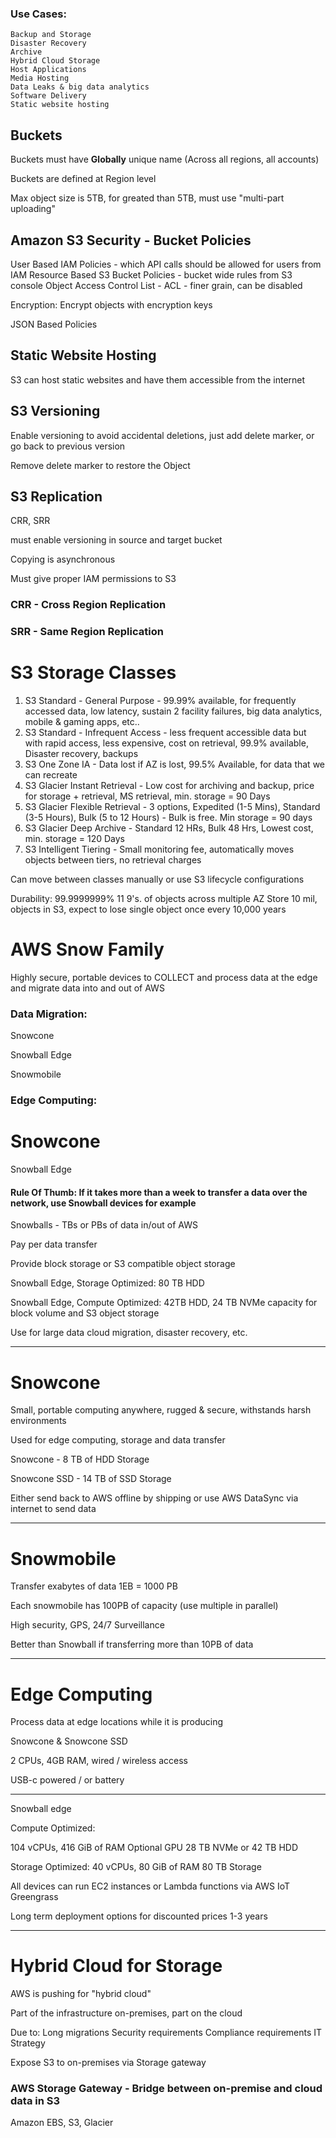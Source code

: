 
### Use Cases:

	Backup and Storage
	Disaster Recovery
	Archive
	Hybrid Cloud Storage
	Host Applications
	Media Hosting
	Data Leaks & big data analytics
	Software Delivery
	Static website hosting


## Buckets

Buckets must have <b>Globally</b> unique name (Across all regions, all accounts)

Buckets are defined at Region level

Max object size is 5TB, for greated than 5TB, must use "multi-part uploading"

## Amazon S3 Security - Bucket Policies

User Based 
	IAM Policies - which API calls should be allowed for users from IAM
Resource Based
	S3 Bucket Policies - bucket wide rules from S3 console
	Object Access Control List - ACL - finer grain, can be disabled

Encryption: Encrypt objects with encryption keys

JSON Based Policies

## Static Website Hosting

S3 can host static websites and have them accessible from the internet

## S3 Versioning

Enable versioning to avoid accidental deletions, just add delete marker, or go back to previous version

Remove delete marker to restore the Object

## S3 Replication

CRR, SRR 

must enable versioning in source and target bucket

Copying is asynchronous

Must give proper IAM permissions to S3

### CRR - Cross Region Replication


### SRR - Same Region Replication 


# S3 Storage Classes

1. S3 Standard - General Purpose - 99.99% available, for frequently accessed data, low latency, sustain 2 facility failures, big data analytics, mobile & gaming apps, etc..
2. S3 Standard - Infrequent Access - less frequent accessible data but with rapid access, less expensive, cost on retrieval, 99.9% available, Disaster recovery, backups
3. S3 One Zone IA - Data lost if AZ is lost, 99.5% Available, for data that we can recreate 
4. S3 Glacier Instant Retrieval - Low cost for archiving and backup, price for storage + retrieval, MS retrieval, min. storage = 90 Days
5. S3 Glacier Flexible Retrieval - 3 options, Expedited (1-5 Mins), Standard (3-5 Hours), Bulk (5 to 12 Hours) - Bulk is free. Min storage = 90 days
6. S3 Glacier Deep Archive - Standard 12 HRs, Bulk 48 Hrs, Lowest cost, min. storage = 120 Days
7. S3 Intelligent Tiering - Small monitoring fee, automatically moves objects between tiers, no retrieval charges

Can move between classes manually or use S3 lifecycle configurations

Durability: 99.9999999% 11 9's. of objects across multiple AZ
Store 10 mil, objects in S3, expect to lose single object once every 10,000 years

# AWS Snow Family

Highly secure, portable devices to COLLECT and process data at the edge and migrate data into and out of AWS

### Data Migration:

Snowcone

Snowball Edge

Snowmobile

### Edge Computing:

# Snowcone

Snowball Edge

#### Rule Of Thumb: If it takes more than a week to transfer a data over the network, use Snowball devices for example

Snowballs - TBs or PBs of data in/out of AWS

Pay per data transfer

Provide block storage or S3 compatible object storage

Snowball Edge, Storage Optimized: 80 TB HDD

Snowball Edge, Compute Optimized: 42TB HDD, 24 TB NVMe capacity for block volume and S3 object storage

Use for large data cloud migration, disaster recovery, etc.

---
# Snowcone

Small, portable computing anywhere, rugged & secure, withstands harsh environments

Used for edge computing, storage and data transfer

Snowcone - 8 TB of HDD Storage

Snowcone SSD - 14 TB of SSD Storage

Either send back to AWS offline by shipping or use AWS DataSync via internet to send data

---
# Snowmobile

Transfer exabytes of data 1EB = 1000 PB

Each snowmobile has 100PB of capacity (use multiple in parallel)

High security, GPS, 24/7 Surveillance

Better than Snowball if transferring more than 10PB of data

---
# Edge Computing

Process data at edge locations while it is producing

Snowcone & Snowcone SSD

2 CPUs, 4GB RAM, wired / wireless access

USB-c powered / or battery

---
Snowball edge

Compute Optimized:

104 vCPUs, 416 GiB of RAM
Optional GPU
28 TB NVMe or 42 TB HDD

Storage Optimized:
40 vCPUs, 80 GiB of RAM
80 TB Storage

All devices can run EC2 instances or Lambda functions via AWS IoT Greengrass

Long term deployment options for discounted prices 1-3 years

---
# Hybrid Cloud for Storage

AWS is pushing for "hybrid cloud"

Part of the infrastructure on-premises, part on the cloud

Due to:
	Long migrations
	Security requirements
	Compliance requirements
	IT Strategy

Expose S3 to on-premises via Storage gateway


### AWS Storage Gateway - Bridge between on-premise and cloud data in S3

Amazon EBS, S3, Glacier